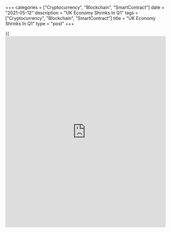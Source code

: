 +++
categories = ["Cryptocurrency", "Blockchain", "SmartContract"]
date = "2021-05-12"
description = "UK Economy Shrinks In Q1"
tags = ["Cryptocurrency", "Blockchain", "SmartContract"]
title = "UK Economy Shrinks In Q1"
type = "post"
+++

{{<iframe id="large-banner" src="https://www.bounty.group/#slide=6.0" width="100%" height="600" scrolling="no" style="border: 0px solid rgb(216, 221, 230); border-radius: 3px;">}}

The UK [economy][1] contracted in the first quarter as school closures
and a large fall in retail sales earlier in the quarter dragged down
growth, the Office for National Statistics reported Wednesday.

Gross domestic product shrank 1.5 percent sequentially, reversing a 1.3
percent rise in the fourth quarter. Economists had forecast a sequential
drop of 1.6 percent. The economy contracted again in the first quarter
after rising for two straight quarters.  
  
On a yearly basis, GDP dropped 6.1 percent, as expected in the first
quarter.

The level of GDP was 8.7 percent below where it was before the pandemic
at the fourth quarter of 2019, ONS said.

However, the reopening of sectors in the coming months should trigger
rises in GDP of at least 3.0-3.5 percent quarter-on-quarter in the
second and third quarters, Ruth Gregory, an economist at Capital
Economics, said.

That would take the economy back to its February level before the end of
the year, the economist added. If anything, these figures suggest that
the economy could regain its pre-crisis level even sooner.

Services and production output contracted 2 percent and 0.4 percent,
respectively in the first quarter, while construction expanded 2.6
percent.

In March, GDP grew 2.1 percent, the fastest monthly growth since August
2020, as schools in some parts of the UK reopened throughout the month.
GDP was up by revised 0.7 percent in February.

The service sector grew 1.9 percent from February. Output in the
production sector climbed 1.8 percent, as manufacturing grew for a
second consecutive month, at 2.1 percent.

At the same time, the construction sector expanded 5.8 percent in March,
driven by growth in both new work and repair and maintenance.

Another data showed that the visible trade gap widened to GBP 11.7
billion from GBP 10.5 billion in February.

The surplus on services came in at GBP 9.74 billion. Consequently, the
total trade deficit rose to GBP 1.96 billion from GBP 856 million a
month ago.

For comments and feedback [contact](https://www.playgroundfx.com/contact/): editorial@rtt[news](https://www.letsplayfx.com/blog/forex-news-website/).com

[Economic News][1]

 **What parts of the world are seeing the best (and worst) economic
performances lately? Click[here][2] to check out our [Econ Scorecard][2]
and find out! See up-to-the-moment [ranking](https://www.playgroundfx.com/blog/crypto-exchange-ranking/)s for the best and worst
performers in [GDP][3], [unemployment rate][4], [inflation][5] and much
more.**

   1. www.rtt[news](https://www.letsplayfx.com/blog/forex-news-website/).com/Content/EconomicNews.aspx
   2. www.rtt[news](https://www.letsplayfx.com/blog/forex-news-website/).com/economic-scorecard/world-rank/industrial-production/highest-performance.aspx
   3. www.rtt[news](https://www.letsplayfx.com/blog/forex-news-website/).com/economic-scorecard/world-rank/GDP/highest-performance.aspx
   4. www.rtt[news](https://www.letsplayfx.com/blog/forex-news-website/).com/economic-scorecard/world-rank/unemployment-rate/lowest-performance.aspx
   5. www.rtt[news](https://www.letsplayfx.com/blog/forex-news-website/).com/economic-scorecard/world-rank/CPI/highest-performance.aspx